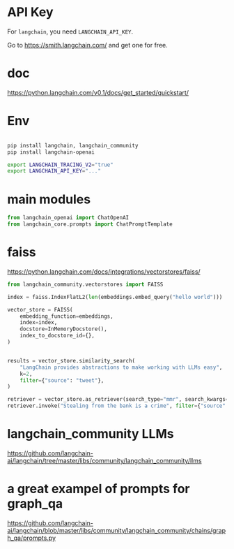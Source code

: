 # API Key
For `langchain`, you need `LANGCHAIN_API_KEY`.

Go to  https://smith.langchain.com/ and get one for free.


# doc
https://python.langchain.com/v0.1/docs/get_started/quickstart/


# Env
```sh

pip install langchain, langchain_community
pip install langchain-openai

export LANGCHAIN_TRACING_V2="true"
export LANGCHAIN_API_KEY="..."

```

# main modules
```py
from langchain_openai import ChatOpenAI
from langchain_core.prompts import ChatPromptTemplate

```


# faiss
https://python.langchain.com/docs/integrations/vectorstores/faiss/

```py
from langchain_community.vectorstores import FAISS

index = faiss.IndexFlatL2(len(embeddings.embed_query("hello world")))

vector_store = FAISS(
    embedding_function=embeddings,
    index=index,
    docstore=InMemoryDocstore(),
    index_to_docstore_id={},
)


results = vector_store.similarity_search(
    "LangChain provides abstractions to make working with LLMs easy",
    k=2,
    filter={"source": "tweet"},
)

retriever = vector_store.as_retriever(search_type="mmr", search_kwargs={"k": 1})
retriever.invoke("Stealing from the bank is a crime", filter={"source": "news"})

```


# langchain_community LLMs
https://github.com/langchain-ai/langchain/tree/master/libs/community/langchain_community/llms




# a great exampel of prompts for graph_qa
https://github.com/langchain-ai/langchain/blob/master/libs/community/langchain_community/chains/graph_qa/prompts.py
